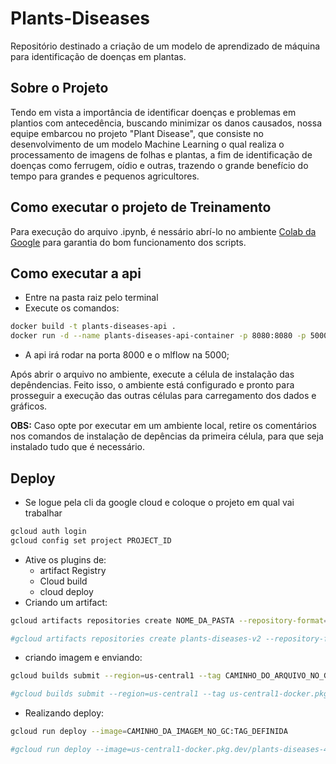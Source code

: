 # Plants-Diseases
Repositório destinado a criação de um modelo de aprendizado de máquina para identificação de doenças em plantas.

## Sobre o Projeto
Tendo em vista a importância de identificar doenças e problemas em plantios com antecedência, buscando minimizar os danos causados, nossa equipe embarcou no projeto "Plant Disease", que consiste no desenvolvimento de um modelo Machine Learning o qual realiza o processamento de imagens de folhas e plantas, a fim de identificação de doenças como ferrugem, oídio e outras, trazendo o grande benefício do tempo para grandes e pequenos agricultores.

## Como executar o projeto de Treinamento
Para execução do arquivo .ipynb, é nessário abrí-lo no ambiente [Colab da Google](https://colab.research.google.com/github/Wildemberg-Projects/Plants-Diseases/blob/main/main.ipynb) para garantia do bom funcionamento dos scripts.  

## Como executar a api
* Entre na pasta raiz pelo terminal
* Execute os comandos:
~~~~bash
docker build -t plants-diseases-api .
docker run -d --name plants-diseases-api-container -p 8080:8080 -p 5000:5000 plants-diseases-api
~~~~
* A api irá rodar na porta 8000 e o mlflow na 5000;

Após abrir o arquivo no ambiente, execute a célula de instalação das depêndencias. Feito isso, o ambiente está configurado e pronto para prosseguir a execução das outras células para carregamento dos dados e gráficos.  

**OBS:** Caso opte por executar em um ambiente local, retire os comentários nos comandos de instalação de depências da primeira célula, para que seja instalado tudo que é necessário.

## Deploy

* Se logue pela cli da google cloud e coloque o projeto em qual vai trabalhar
~~~~bash
gcloud auth login
gcloud config set project PROJECT_ID
~~~~
* Ative os plugins de:
    * artifact Registry
    * Cloud build
    * cloud deploy
* Criando um artifact: 
~~~~bash
gcloud artifacts repositories create NOME_DA_PASTA --repository-format=docker --location=us-central1 --description="descrição do artifact"

#gcloud artifacts repositories create plants-diseases-v2 --repository-format=docker --location=us-central1 --description="api e mlflow da IA plants diseases"
~~~~
* criando imagem e enviando:
~~~~bash
gcloud builds submit --region=us-central1 --tag CAMINHO_DO_ARQUIVO_NO_GC/NOME_DA_IMAGEM:TAG

#gcloud builds submit --region=us-central1 --tag us-central1-docker.pkg.dev/plants-diseases-425912/plants-diseases-v2/plants-diseases-api:tag1
~~~~
* Realizando deploy:
~~~~bash
gcloud run deploy --image=CAMINHO_DA_IMAGEM_NO_GC:TAG_DEFINIDA

#gcloud run deploy --image=us-central1-docker.pkg.dev/plants-diseases-425912/plants-diseases-v2/plants-diseases-api:tag1
~~~~